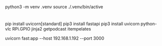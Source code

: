 #
python3 -m venv .venv
source ./.venv/bin/active
#
pip install uvicorn[standard]
pip3 install fastapi
pip3 install uvicorn
python-vlc
RPi.GPIO
jinja2
getpodcast
itempelates



uvicorn fast:app --host 192.168.1.192 --port 3000


